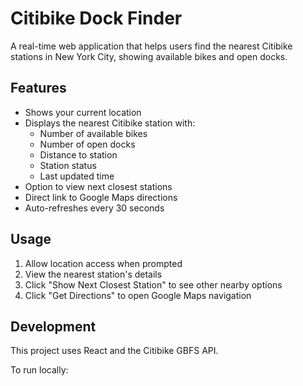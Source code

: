# Citibike Dock Finder

A real-time web application that helps users find the nearest Citibike stations in New York City, showing available bikes and open docks.

## Features

- Shows your current location
- Displays the nearest Citibike station with:
  - Number of available bikes
  - Number of open docks
  - Distance to station
  - Station status
  - Last updated time
- Option to view next closest stations
- Direct link to Google Maps directions
- Auto-refreshes every 30 seconds

## Usage

1. Allow location access when prompted
2. View the nearest station's details
3. Click "Show Next Closest Station" to see other nearby options
4. Click "Get Directions" to open Google Maps navigation

## Development

This project uses React and the Citibike GBFS API.

To run locally:
